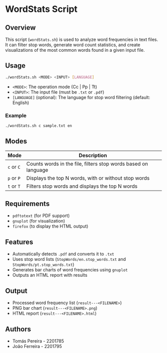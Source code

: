 # WordStats Script

## Overview
This script (`wordStats.sh`) is used to analyze word frequencies in text files. It can filter stop words, generate word count statistics, and create visualizations of the most common words found in a given input file.

## Usage
```bash
./wordStats.sh <MODE> <INPUT> [LANGUAGE]
```
- `<MODE>`: The operation mode (Cc | Pp | Tt)
- `<INPUT>`: The input file (must be `.txt` or `.pdf`)
- `[LANGUAGE]` (optional): The language for stop word filtering (default: English)

### Example
```bash
./wordStats.sh c sample.txt en
```

## Modes
| Mode | Description |
|------|-------------|
| `c` or `C` | Counts words in the file, filters stop words based on language |
| `p` or `P` | Displays the top N words, with or without stop words |
| `t` or `T` | Filters stop words and displays the top N words |

## Requirements
- `pdftotext` (for PDF support)
- `gnuplot` (for visualization)
- `firefox` (to display the HTML output)

## Features
- Automatically detects `.pdf` and converts it to `.txt`
- Uses stop word lists (`StopWords/en.stop_words.txt` and `StopWords/pt.stop_words.txt`)
- Generates bar charts of word frequencies using `gnuplot`
- Outputs an HTML report with results

## Output
- Processed word frequency list (`result---<FILENAME>`)
- PNG bar chart (`result---<FILENAME>.png`)
- HTML report (`result---<FILENAME>.html`)

## Authors
- Tomás Pereira - 2201785
- João Ferreira - 2201795
